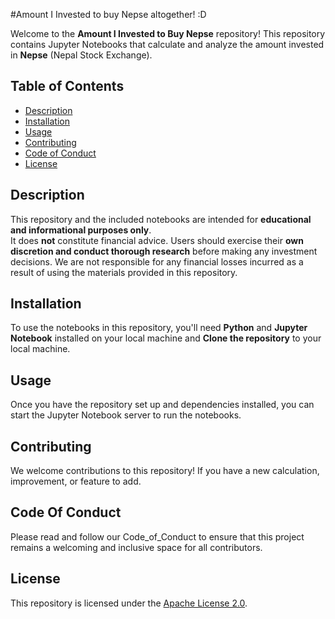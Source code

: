 #Amount I Invested to buy Nepse altogether! :D 

Welcome to the **Amount I Invested to Buy Nepse** repository! This repository contains Jupyter Notebooks that calculate and analyze the amount invested in **Nepse** (Nepal Stock Exchange). 

## Table of Contents

- [Description](#description)
- [Installation](#installation)
- [Usage](#usage)
- [Contributing](#contributing)
- [Code of Conduct](#code-of-conduct)
- [License](#license)

## Description

This repository and the included notebooks are intended for **educational and informational purposes only**.  
It does **not** constitute financial advice. Users should exercise their **own discretion and conduct thorough research** before making any investment decisions.
We are not responsible for any financial losses incurred as a result of using the materials provided in this repository.

## Installation

To use the notebooks in this repository, you'll need **Python** and **Jupyter Notebook** installed on your local machine and **Clone the repository** to your local machine.

## Usage
Once you have the repository set up and dependencies installed, you can start the Jupyter Notebook server to run the notebooks.

## Contributing
We welcome contributions to this repository! If you have a new calculation, improvement, or feature to add.

## Code Of Conduct
Please read and follow our Code_of_Conduct to ensure that this project remains a welcoming and inclusive space for all contributors.
## License
This repository is licensed under the [Apache License 2.0](LICENSE).
